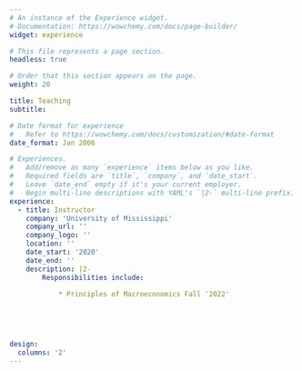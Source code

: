 ```yaml
---
# An instance of the Experience widget.
# Documentation: https://wowchemy.com/docs/page-builder/
widget: experience

# This file represents a page section.
headless: true

# Order that this section appears on the page.
weight: 20

title: Teaching
subtitle:

# Date format for experience
#   Refer to https://wowchemy.com/docs/customization/#date-format
date_format: Jan 2006

# Experiences.
#   Add/remove as many `experience` items below as you like.
#   Required fields are `title`, `company`, and `date_start`.
#   Leave `date_end` empty if it's your current employer.
#   Begin multi-line descriptions with YAML's `|2-` multi-line prefix.
experience:
  - title: Instructor
    company: 'University of Mississippi'
    company_url: ''
    company_logo: ''
    location: ''
    date_start: '2020'
    date_end: ''
    description: |2-
        Responsibilities include:
        
            * Principles of Macroeconomics Fall '2022'
            

    
       

design:
  columns: '2'
---
```

